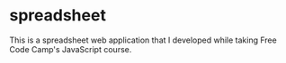 # spreadsheet
This is a spreadsheet web application that I developed while taking Free Code Camp's JavaScript course.
